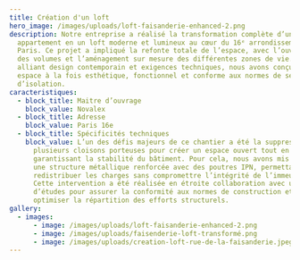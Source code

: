 ```yaml
---
title: Création d'un loft
hero_image: /images/uploads/loft-faisanderie-enhanced-2.png
description: Notre entreprise a réalisé la transformation complète d’un
  appartement en un loft moderne et lumineux au cœur du 16ᵉ arrondissement de
  Paris. Ce projet a impliqué la refonte totale de l’espace, avec l’ouverture
  des volumes et l’aménagement sur mesure des différentes zones de vie. En
  alliant design contemporain et exigences techniques, nous avons conçu un
  espace à la fois esthétique, fonctionnel et conforme aux normes de sécurité et
  d’isolation.
caracteristiques:
  - block_title: Maitre d’ouvrage
    block_value: Novalex
  - block_title: Adresse
    block_value: Paris 16e
  - block_title: Spécificités techniques
    block_value: L’un des défis majeurs de ce chantier a été la suppression de
      plusieurs cloisons porteuses pour créer un espace ouvert tout en
      garantissant la stabilité du bâtiment. Pour cela, nous avons mis en place
      une structure métallique renforcée avec des poutres IPN, permettant de
      redistribuer les charges sans compromettre l’intégrité de l’immeuble.
      Cette intervention a été réalisée en étroite collaboration avec un bureau
      d’études pour assurer la conformité aux normes de construction et
      optimiser la répartition des efforts structurels.
gallery:
  - images:
      - image: /images/uploads/loft-faisanderie-enhanced-2.png
      - image: /images/uploads/faisenderie-loft-transformé.png
      - image: /images/uploads/creation-loft-rue-de-la-faisanderie.jpeg
---
```

